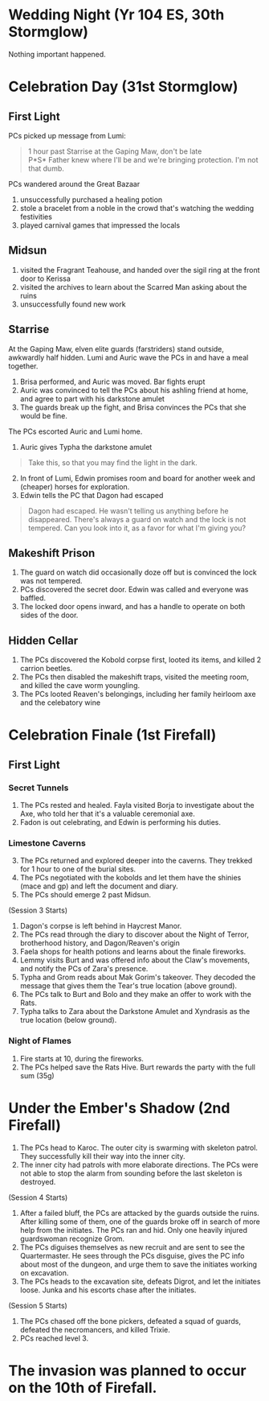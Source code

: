 # Wedding Night (Yr 104 ES, 30th Stormglow)
Nothing important happened.

# Celebration Day (31st Stormglow)

## First Light
PCs picked up message from Lumi:

> 1 hour past Starrise at the Gaping Maw, don't be late\
> P\*S\* Father knew where I'll be and we're bringing protection. I'm not that dumb.

PCs wandered around the Great Bazaar
1. unsuccessfully purchased a healing potion
2. stole a bracelet from a noble in the crowd that's watching the wedding festivities
3. played carnival games that impressed the locals

## Midsun

1. visited the Fragrant Teahouse, and handed over the sigil ring at the front door to Kerissa
2. visited the archives to learn about the Scarred Man asking about the ruins
3. unsuccessfully found new work

## Starrise

At the Gaping Maw, elven elite guards (farstriders) stand outside, awkwardly half hidden. Lumi and Auric wave the PCs in and have a meal together.

1. Brisa performed, and Auric was moved. Bar fights erupt
2. Auric was convinced to tell the PCs about his ashling friend at home, and agree to part with his darkstone amulet
3. The guards break up the fight, and Brisa convinces the PCs that she would be fine.

The PCs escorted Auric and Lumi home. 

1. Auric gives Typha the darkstone amulet
 
> Take this, so that you may find the light in the dark.

2. In front of Lumi, Edwin promises room and board for another week and (cheaper) horses for exploration.
3. Edwin tells the PC that Dagon had escaped
 
> Dagon had escaped. He wasn't telling us anything before he disappeared. There's always a guard on watch and the lock is not tempered. Can you look into it, as a favor for what I'm giving you?

## Makeshift Prison

1. The guard on watch did occasionally doze off but is convinced the lock was not tempered.
2. PCs discovered the secret door. Edwin was called and everyone was baffled.
3. The locked door opens inward, and has a handle to operate on both sides of the door.

## Hidden Cellar

1. The PCs discovered the Kobold corpse first, looted its items, and killed 2 carrion beetles.
2. The PCs then disabled the makeshift traps, visited the meeting room, and killed the cave worm youngling.
3. The PCs looted Reaven's belongings, including her family heirloom axe and the celebatory wine

# Celebration Finale (1st Firefall)

## First Light

### Secret Tunnels

1. The PCs rested and healed. Fayla visited Borja to investigate about the Axe, who told her that it's a valuable ceremonial axe.
2. Fadon is out celebrating, and Edwin is performing his duties.

### Limestone Caverns
3. The PCs returned and explored deeper into the caverns. They trekked for 1 hour to one of the burial sites.
4. The PCs negotiated with the kobolds and let them have the shinies (mace and gp) and left the document and diary.
5. The PCs should emerge 2 past Midsun.

(Session 3 Starts)

1. Dagon's corpse is left behind in Haycrest Manor.
2. The PCs read through the diary to discover about the Night of Terror,
brotherhood history, and Dagon/Reaven's origin
3. Faela shops for health potions and learns about the finale fireworks.
4. Lemmy visits Burt and was offered info about the Claw's movements, and notify the PCs of Zara's presence.
5. Typha and Grom reads about Mak Gorim's takeover. They decoded the message that gives them the Tear's true location (above ground).
6. The PCs talk to Burt and Bolo and they make an offer to work with the Rats.
7. Typha talks to Zara about the Darkstone Amulet and Xyndrasis as the true location (below ground).

### Night of Flames
1. Fire starts at 10, during the fireworks.
2. The PCs helped save the Rats Hive. Burt rewards the party with the full sum (35g)
 
# Under the Ember's Shadow (2nd Firefall)
1. The PCs head to Karoc. The outer city is swarming with skeleton patrol. They successfully kill their way into the inner city.
2. The inner city had patrols with more elaborate directions. The PCs were not able to stop the alarm from sounding before the last skeleton is destroyed.

(Session 4 Starts)
1. After a failed bluff, the PCs are attacked by the guards outside the ruins. After killing some of them,
one of the guards broke off in search of more help from the initiates. The PCs ran and hid. Only one heavily injured guardswoman recognize Grom.
2. The PCs diguises themselves as new recruit and are sent to see the Quartermaster. He sees through the PCs disguise, gives the PC info about most of the dungeon,
and urge them to save the initiates working on excavation.
3. The PCs heads to the excavation site, defeats Digrot, and let the initiates loose. Junka and his escorts chase after the initiates.

(Session 5 Starts)
1. The PCs chased off the bone pickers, defeated a squad of guards, defeated the necromancers, and killed Trixie.
2. PCs reached level 3.

# The invasion was planned to occur on the 10th of Firefall.